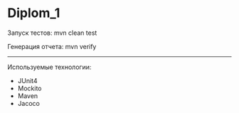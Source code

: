 # Diplom_1

Запуск тестов:
mvn clean test

Генерация отчета:
mvn verify

___
Используемые технологии:
- JUnit4
- Mockito
- Maven
- Jacoco